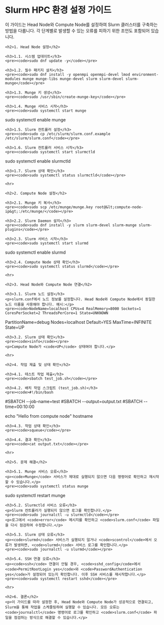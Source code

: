 <!DOCTYPE html>
<html lang="ko">
<head>
    <meta charset="UTF-8">
    <meta name="viewport" content="width=device-width, initial-scale=1.0">
    <title>Slurm HPC 환경 설정 가이드</title>
</head>
<body>
    <h1>Slurm HPC 환경 설정 가이드</h1>
    <p>이 가이드는 Head Node와 Compute Node를 설정하여 Slurm 클러스터를 구축하는 방법을 다룹니다. 각 단계별로 발생할 수 있는 오류를 피하기 위한 조언도 포함되어 있습니다.</p>

    <h2>1. Head Node 설정</h2>

    <h3>1.1. 시스템 업데이트</h3>
    <pre><code>sudo dnf update -y</code></pre>

    <h3>1.2. 필수 패키지 설치</h3>
    <pre><code>sudo dnf install -y openmpi openmpi-devel lmod environment-modules munge munge-libs munge-devel slurm slurm-devel slurm-munge</code></pre>

    <h3>1.3. Munge 키 생성</h3>
    <pre><code>sudo /usr/sbin/create-munge-key</code></pre>

    <h3>1.4. Munge 서비스 시작</h3>
    <pre><code>sudo systemctl start munge
sudo systemctl enable munge</code></pre>

    <h3>1.5. Slurm 컨트롤러 설정</h3>
    <pre><code>sudo cp /etc/slurm/slurm.conf.example /etc/slurm/slurm.conf</code></pre>

    <h3>1.6. Slurm 컨트롤러 서비스 시작</h3>
    <pre><code>sudo systemctl start slurmctld
sudo systemctl enable slurmctld</code></pre>

    <h3>1.7. Slurm 상태 확인</h3>
    <pre><code>sudo systemctl status slurmctld</code></pre>

    <hr>

    <h2>2. Compute Node 설정</h2>

    <h3>2.1. Munge 키 복사</h3>
    <pre><code>sudo scp /etc/munge/munge.key root@&lt;compute-node-ip&gt;:/etc/munge/</code></pre>

    <h3>2.2. Slurm Daemon 설치</h3>
    <pre><code>sudo dnf install -y slurm slurm-devel slurm-munge slurm-plugins</code></pre>

    <h3>2.3. Slurm 서비스 시작</h3>
    <pre><code>sudo systemctl start slurmd
sudo systemctl enable slurmd</code></pre>

    <h3>2.4. Compute Node 상태 확인</h3>
    <pre><code>sudo systemctl status slurmd</code></pre>

    <hr>

    <h2>3. Head Node와 Compute Node 연결</h2>

    <h3>3.1. Slurm 노드 설정</h3>
    <p>slurm.conf에서 노드 정보를 설정합니다. Head Node와 Compute Node에서 동일한 노드 이름을 사용해야 합니다. 예시:</p>
    <pre><code>NodeName=localhost CPUs=4 RealMemory=8000 Sockets=1 CoresPerSocket=2 ThreadsPerCore=1 State=UNKNOWN
PartitionName=debug Nodes=localhost Default=YES MaxTime=INFINITE State=UP</code></pre>

    <h3>3.2. Slurm 상태 확인</h3>
    <pre><code>sinfo</code></pre>
    <p>Compute Node가 <code>UP</code> 상태여야 합니다.</p>

    <hr>

    <h2>4. 작업 제출 및 상태 확인</h2>

    <h3>4.1. 테스트 작업 제출</h3>
    <pre><code>sbatch test_job.sh</code></pre>

    <h3>4.2. 배치 작업 스크립트 (test_job.sh)</h3>
    <pre><code>#!/bin/bash
#SBATCH --job-name=test
#SBATCH --output=output.txt
#SBATCH --time=00:10:00

echo "Hello from compute node"
hostname</code></pre>

    <h3>4.3. 작업 상태 확인</h3>
    <pre><code>squeue</code></pre>

    <h3>4.4. 결과 확인</h3>
    <pre><code>cat output.txt</code></pre>

    <hr>

    <h2>5. 문제 해결</h2>

    <h3>5.1. Munge 서비스 오류</h3>
    <p><code>Munge</code> 서비스가 제대로 실행되지 않으면 다음 명령어로 확인하고 재시작할 수 있습니다.</p>
    <pre><code>sudo systemctl status munge
sudo systemctl restart munge</code></pre>

    <h3>5.2. Slurmctld 서비스 오류</h3>
    <p>Slurm 컨트롤러가 실행되지 않으면 로그를 확인합니다.</p>
    <pre><code>sudo journalctl -u slurmctld</code></pre>
    <p>로그에서 <code>error</code> 메시지를 확인하고 <code>slurm.conf</code> 파일을 다시 점검하여 수정합니다.</p>

    <h3>5.3. Slurm 상태 오류</h3>
    <p><code>slurmd</code> 서비스가 실행되지 않거나 <code>scontrol</code>에서 오류가 발생하면, <code>slurmd</code> 서비스 로그를 확인합니다.</p>
    <pre><code>sudo journalctl -u slurmd</code></pre>

    <h3>5.4. SSH 연결 오류</h3>
    <p><code>ssh</code> 연결이 안될 경우, <code>sshd_config</code>에서 <code>PermitRootLogin yes</code>와 <code>PasswordAuthentication yes</code>가 설정되어 있는지 확인합니다. 이후 SSH 서비스를 재시작합니다.</p>
    <pre><code>sudo systemctl restart sshd</code></pre>

    <hr>

    <h2>6. 결론</h2>
    <p>이 가이드를 따라 설정한 후, Head Node와 Compute Node가 성공적으로 연결되고, Slurm을 통해 작업을 스케줄링하여 실행할 수 있습니다. 모든 오류는 <code>journalctl</code> 명령어로 로그를 확인하고 <code>slurm.conf</code> 파일을 점검하는 방식으로 해결할 수 있습니다.</p>
</body>
</html>

